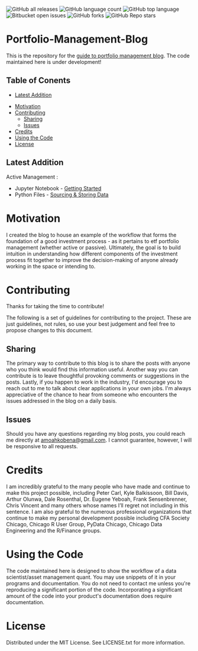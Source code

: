 ![GitHub all releases](https://img.shields.io/github/downloads/KobAmoah/Portfolio-Management-Blog/total)
![GitHub language count](https://img.shields.io/github/languages/count/KobAmoah/Portfolio-Management-Blog) 
![GitHub top language](https://img.shields.io/github/languages/top/KobAmoah/Portfolio-Management-Blog?color=yellow) 
![Bitbucket open issues](https://img.shields.io/bitbucket/issues/KobAmoah/Portfolio-Management-Blog)
![GitHub forks](https://img.shields.io/github/forks/KobAmoah/Portfolio-Management-Blog?style=social)
![GitHub Repo stars](https://img.shields.io/github/stars/KobAmoah/Portfolio-Management-Blog?style=social)

# Portfolio-Management-Blog
This is the repository for the [guide to portfolio management blog](https://structuringportfolios.blogspot.com).
The code maintained here is under development! 

## Table of Conents
  * [Latest Addition](#latest-addition)
- [Motivation](#motivation)
- [Contributing](#contributing)
  * [Sharing](#sharing)
  * [Issues](#issues)
- [Credits](#credits)
- [Using the Code](#using-the-code)
- [License](#license)

## Latest Addition
Active Management  : 
- Jupyter Notebook - [Getting Started](https://github.com/KobAmoah/Portfolio-Management-Blog/blob/main/Active-Management/Jupyter-Notebooks/Getting%20Started.ipynb)
- Python Files - [Sourcing & Storing Data](https://github.com/KobAmoah/Portfolio-Management-Blog/blob/main/Active-Management/.py/Sourcing%26StoringData.py)

# Motivation
I created the blog to house an example of the workflow that forms the foundation of a good investment process - as it pertains to etf portfolio management (whether active or passive). Ultimately, the goal is to build intuition in understanding how different components of the investment process fit together to improve the decision-making of anyone already working in the space or intending to.

# Contributing 
Thanks for taking the time to contribute!

The following is a set of guidelines for contributing to the project. These are just guidelines, not rules, so use your best judgement and feel free to propose changes to this document.

## Sharing
The primary way to contribute to this blog is to share the posts with anyone who you think would find this information useful. Another way you can contribute is to leave thoughtful provoking comments or suggestions in the posts. Lastly, if you happen to work in the industry, I'd encourage you to reach out to me to talk about clear applications in your own jobs. I'm always appreciative of the chance to hear from someone who encounters the issues addressed in the blog on a daily basis.

## Issues
Should you have any questions regarding my blog posts, you could reach me directly at amoahkobena@gmail.com. I cannot guarantee, however, I will be responsive to all requests.

# Credits
I am incredibly grateful to the many people who have made and continue to make this project possible, including Peter Carl, Kyle Balkissoon, Bill Davis, Arthur Olunwa, Dale Rosenthal, Dr. Eugene Yeboah, Frank Sensenbrenner, Chris Vincent and many others whose names I’ll regret not including in this sentence. I am also grateful to the numerous professional organizations that continue to make my personal development possible including CFA Society Chicago, Chicago R User Group, PyData Chicago, Chicago Data Engineering and the R/Finance groups.

# Using the Code
The code maintained here is designed to show the workflow of a data scientist/asset management quant. You may use snippets of it in your programs and documentation. You do not need to contact me unless you're reproducing a significant portion of the code. Incorporating a significant amount of the code into your product's documentation does require documentation.

# License
Distributed under the MIT License. See LICENSE.txt for more information.

